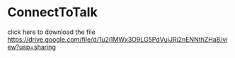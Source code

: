 # ConnectToTalk
click here to download the file
https://drive.google.com/file/d/1u2i1MWx3O9LG5PdVuiJRj2nENNthZHa8/view?usp=sharing
